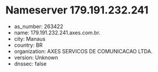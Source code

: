 # Nameserver 179.191.232.241

* as_number: 263422
* name: 179.191.232.241.axes.com.br.
* city: Manaus
* country: BR
* organization: AXES SERVICOS DE COMUNICACAO LTDA.
* version: Unknown
* dnssec: false
